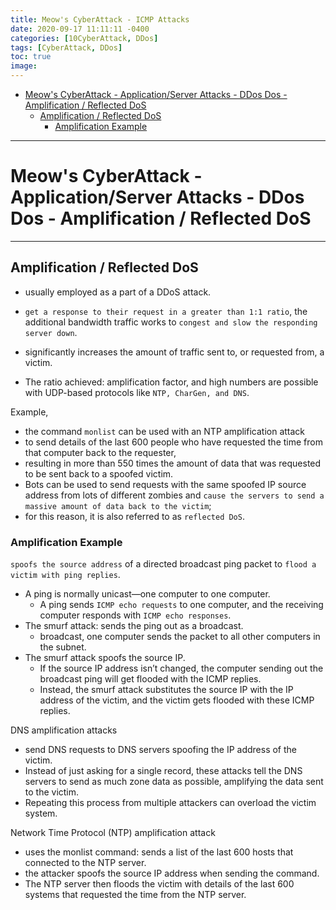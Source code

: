 ```yaml
---
title: Meow's CyberAttack - ICMP Attacks 
date: 2020-09-17 11:11:11 -0400
categories: [10CyberAttack, DDos]
tags: [CyberAttack, DDos]
toc: true
image:
---
```


- [Meow's CyberAttack - Application/Server Attacks - DDos Dos - Amplification / Reflected DoS](#meows-cyberattack---applicationserver-attacks---ddos-dos---amplification--reflected-dos)
	- [Amplification / Reflected DoS](#amplification--reflected-dos)
		- [Amplification Example](#amplification-example)

---

# Meow's CyberAttack - Application/Server Attacks - DDos Dos - Amplification / Reflected DoS

---

## Amplification / Reflected DoS

- usually employed as a part of a DDoS attack.

- `get a response to their request in a greater than 1:1 ratio`, the additional bandwidth traffic works to `congest and slow the responding server down`. 

- significantly increases the amount of traffic sent to, or requested from, a victim.

- The ratio achieved: amplification factor, and high numbers are possible with UDP-based protocols like `NTP, CharGen, and DNS`. 

Example, 
- the command `monlist` can be used with an NTP amplification attack 
- to send details of the last 600 people who have requested the time from that computer back to the requester, 
- resulting in more than 550 times the amount of data that was requested to be sent back to a spoofed victim. 
- Bots can be used to send requests with the same spoofed IP source address from lots of different zombies and `cause the servers to send a massive amount of data back to the victim`;
- for this reason, it is also referred to as `reflected DoS`. 


### Amplification Example

`spoofs the source address` of a directed broadcast ping packet to `flood a victim with ping replies`. 
- A ping is normally unicast—one computer to one computer.
  - A ping sends `ICMP echo requests` to one computer, and the receiving computer responds with `ICMP echo responses`.
- The smurf attack: sends the ping out as a broadcast. 
  - broadcast, one computer sends the packet to all other computers in the subnet.
- The smurf attack spoofs the source IP.
  - If the source IP address isn’t changed, the computer sending out the broadcast ping will get flooded with the ICMP replies. 
  - Instead, the smurf attack substitutes the source IP with the IP address of the victim, and the victim gets flooded with these ICMP replies.

DNS amplification attacks 
- send DNS requests to DNS servers spoofing the IP address of the victim. 
- Instead of just asking for a single record, these attacks tell the DNS servers to send as much zone data as possible, amplifying the data sent to the victim. 
- Repeating this process from multiple attackers can overload the victim system.

Network Time Protocol (NTP) amplification attack 
- uses the monlist command: sends a list of the last 600 hosts that connected to the NTP server. 
- the attacker spoofs the source IP address when sending the command. 
- The NTP server then floods the victim with details of the last 600 systems that requested the time from the NTP server.
